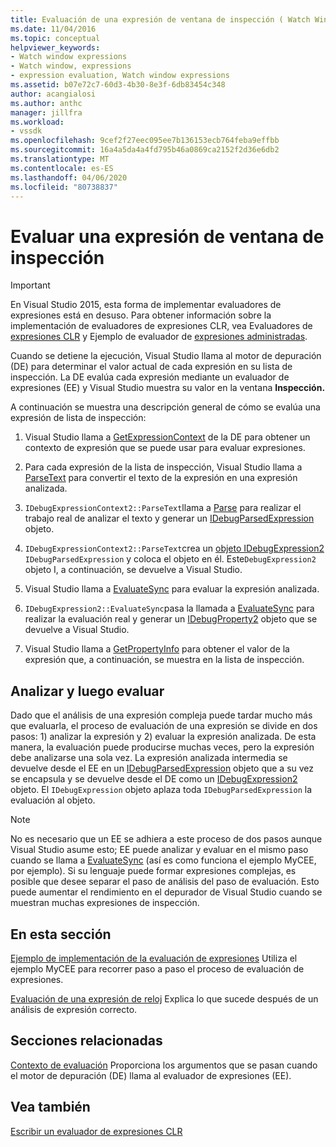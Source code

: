 ```yaml
---
title: Evaluación de una expresión de ventana de inspección ( Watch Window Expression) Microsoft Docs
ms.date: 11/04/2016
ms.topic: conceptual
helpviewer_keywords:
- Watch window expressions
- Watch window, expressions
- expression evaluation, Watch window expressions
ms.assetid: b07e72c7-60d3-4b30-8e3f-6db83454c348
author: acangialosi
ms.author: anthc
manager: jillfra
ms.workload:
- vssdk
ms.openlocfilehash: 9cef2f27eec095ee7b136153ecb764feba9effbb
ms.sourcegitcommit: 16a4a5da4a4fd795b46a0869ca2152f2d36e6db2
ms.translationtype: MT
ms.contentlocale: es-ES
ms.lasthandoff: 04/06/2020
ms.locfileid: "80738837"
---
```

# <a name="evaluate-a-watch-window-expression"></a>Evaluar una expresión de ventana de inspección
> [!IMPORTANT]
> En Visual Studio 2015, esta forma de implementar evaluadores de expresiones está en desuso. Para obtener información sobre la implementación de evaluadores de expresiones CLR, vea Evaluadores de [expresiones CLR](https://github.com/Microsoft/ConcordExtensibilitySamples/wiki/CLR-Expression-Evaluators) y Ejemplo de evaluador de [expresiones administradas](https://github.com/Microsoft/ConcordExtensibilitySamples/wiki/Managed-Expression-Evaluator-Sample).

 Cuando se detiene la ejecución, Visual Studio llama al motor de depuración (DE) para determinar el valor actual de cada expresión en su lista de inspección. La DE evalúa cada expresión mediante un evaluador de expresiones (EE) y Visual Studio muestra su valor en la ventana **Inspección.**

 A continuación se muestra una descripción general de cómo se evalúa una expresión de lista de inspección:

1. Visual Studio llama a [GetExpressionContext](../../extensibility/debugger/reference/idebugstackframe2-getexpressioncontext.md) de la DE para obtener un contexto de expresión que se puede usar para evaluar expresiones.

2. Para cada expresión de la lista de inspección, Visual Studio llama a [ParseText](../../extensibility/debugger/reference/idebugexpressioncontext2-parsetext.md) para convertir el texto de la expresión en una expresión analizada.

3. `IDebugExpressionContext2::ParseText`llama a [Parse](../../extensibility/debugger/reference/idebugexpressionevaluator-parse.md) para realizar el trabajo real de analizar el texto y generar un [IDebugParsedExpression](../../extensibility/debugger/reference/idebugparsedexpression.md) objeto.

4. `IDebugExpressionContext2::ParseText`crea un [objeto IDebugExpression2](../../extensibility/debugger/reference/idebugexpression2.md) `IDebugParsedExpression` y coloca el objeto en él. Este`DebugExpression2` objeto I, a continuación, se devuelve a Visual Studio.

5. Visual Studio llama a [EvaluateSync](../../extensibility/debugger/reference/idebugexpression2-evaluatesync.md) para evaluar la expresión analizada.

6. `IDebugExpression2::EvaluateSync`pasa la llamada a [EvaluateSync](../../extensibility/debugger/reference/idebugparsedexpression-evaluatesync.md) para realizar la evaluación real y generar un [IDebugProperty2](../../extensibility/debugger/reference/idebugproperty2.md) objeto que se devuelve a Visual Studio.

7. Visual Studio llama a [GetPropertyInfo](../../extensibility/debugger/reference/idebugproperty2-getpropertyinfo.md) para obtener el valor de la expresión que, a continuación, se muestra en la lista de inspección.

## <a name="parse-then-evaluate"></a>Analizar y luego evaluar
 Dado que el análisis de una expresión compleja puede tardar mucho más que evaluarla, el proceso de evaluación de una expresión se divide en dos pasos: 1) analizar la expresión y 2) evaluar la expresión analizada. De esta manera, la evaluación puede producirse muchas veces, pero la expresión debe analizarse una sola vez. La expresión analizada intermedia se devuelve desde el EE en un [IDebugParsedExpression](../../extensibility/debugger/reference/idebugparsedexpression.md) objeto que a su vez se encapsula y se devuelve desde el DE como un [IDebugExpression2](../../extensibility/debugger/reference/idebugexpression2.md) objeto. El `IDebugExpression` objeto aplaza toda `IDebugParsedExpression` la evaluación al objeto.

> [!NOTE]
> No es necesario que un EE se adhiera a este proceso de dos pasos aunque Visual Studio asume esto; EE puede analizar y evaluar en el mismo paso cuando se llama a [EvaluateSync](../../extensibility/debugger/reference/idebugparsedexpression-evaluatesync.md) (así es como funciona el ejemplo MyCEE, por ejemplo). Si su lenguaje puede formar expresiones complejas, es posible que desee separar el paso de análisis del paso de evaluación. Esto puede aumentar el rendimiento en el depurador de Visual Studio cuando se muestran muchas expresiones de inspección.

## <a name="in-this-section"></a>En esta sección
 [Ejemplo de implementación de la evaluación de expresiones](../../extensibility/debugger/sample-implementation-of-expression-evaluation.md) Utiliza el ejemplo MyCEE para recorrer paso a paso el proceso de evaluación de expresiones.

 [Evaluación de una expresión de reloj](../../extensibility/debugger/evaluating-a-watch-expression.md) Explica lo que sucede después de un análisis de expresión correcto.

## <a name="related-sections"></a>Secciones relacionadas
 [Contexto de evaluación](../../extensibility/debugger/evaluation-context.md) Proporciona los argumentos que se pasan cuando el motor de depuración (DE) llama al evaluador de expresiones (EE).

## <a name="see-also"></a>Vea también
 [Escribir un evaluador de expresiones CLR](../../extensibility/debugger/writing-a-common-language-runtime-expression-evaluator.md)
